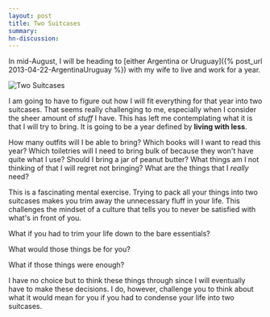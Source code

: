 ```yaml
---
layout: post
title: Two Suitcases
summary:
hn-discussion:
---
```


In mid-August, I will be heading to
[either Argentina or Uruguay]({% post_url 2013-04-22-ArgentinaUruguay %})
with my wife to live and work for a year.

![Two Suitcases](http://i.imgur.com/crnbotH.jpg)

I am going to have to figure out how I will fit everything for that year
into two suitcases. That seems really challenging to me, especially when I
consider the sheer amount of *stuff* I have. This has left me contemplating
what it is that I will try to bring. It is going to be a year defined by
**living with less**.

How many outfits will I be able to bring? Which books will I want to read
this year? Which toiletries will I need to bring bulk of because they won't
have quite what I use? Should I bring a jar of peanut butter? What things am
I not thinking of that I will regret not bringing? What are the things that
I *really* need?

This is a fascinating mental exercise. Trying to pack all your things into
two suitcases makes you trim away the unnecessary fluff in your life. This
challenges the mindset of a
culture that tells you to never be satisfied with what's in front of you.

What if you had to trim your life down to the bare essentials?

What would those things be for you?

What if those things were enough?

I have no choice but to think these things through since I will eventually
have to make these decisions. I do, however, challenge you to think about
what it would mean for you if you had to condense your life into two
suitcases.
